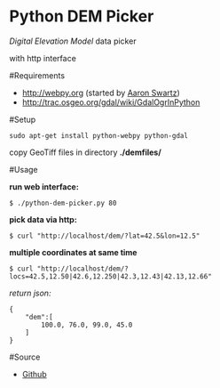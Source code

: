 Python DEM Picker
==========

*Digital Elevation Model* data picker

with http interface

#Requirements

* http://webpy.org (started by [Aaron Swartz](http://www.aaronsw.com/))
* http://trac.osgeo.org/gdal/wiki/GdalOgrInPython

#Setup

```sudo apt-get install python-webpy python-gdal```

copy GeoTiff files in directory **./demfiles/**

#Usage

**run web interface:**
```
$ ./python-dem-picker.py 80

```

**pick data via http:**
```
$ curl "http://localhost/dem/?lat=42.5&lon=12.5"
```

**multiple coordinates at same time**
```
$ curl "http://localhost/dem/?locs=42.5,12.50|42.6,12.250|42.3,12.43|42.13,12.66"
```
*return json:*
```
{
	"dem":[
		100.0, 76.0, 99.0, 45.0
	]
}
```

#Source

* [Github](https://github.com/stefanocudini/python-dem-picker)